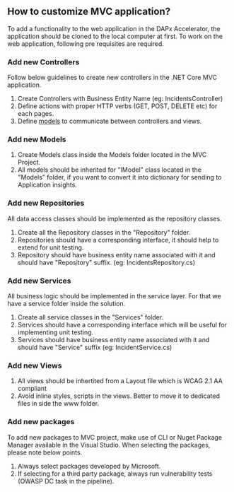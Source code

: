 ## How to customize MVC application?

To add a functionality to the web application in the DAPx Accelerator, the application should be cloned to the local computer at first. To work on the web application, following pre requisites are required.

### Add new Controllers

Follow below guidelines to create new controllers in the .NET Core MVC application.

1. Create Controllers with Business Entity Name (eg: IncidentsController)
2. Define actions with proper HTTP verbs (GET, POST, DELETE etc) for each pages. 
3. Define [models](#models) to communicate between controllers and views.

<a name="models"></a>
### Add new Models

1. Create Models class inside the Models folder located in the MVC Project.
2. All models should be inherited for "IModel" class located in the "Models" folder, if you want to convert it into dictionary for sending to Application insights.

### Add new Repositories

All data access classes should be implemented as the repository classes. 

1. Create all the Repository classes in the "Repository" folder.
2. Repositories should have a corresponding interface, it should help to extend for unit testing.
3. Repository should have business entity name associated with it and should have "Repository" suffix. (eg: IncidentsRepository.cs)

### Add new Services

All business logic should be implemented in the service layer. For that we have a service folder inside the solution.

1. Create all service classes in the "Services" folder.
2. Services should have a corresponding interface which will be useful for implementing unit testing.
3. Services should have business entity name associated with it and should have "Service" suffix (eg: IncidentService.cs)

### Add new Views

1. All views should be inhertited from a Layout file which is WCAG 2.1 AA compliant
2. Avoid inline styles, scripts in the views. Better to move it to dedicated files in side the www folder. 

### Add new packages

To add new packages to MVC project, make use of CLI or Nuget Package Manager available in the Visual Studio. When selecting the packages, please note below points.

1. Always select packages developed by Microsoft.
2. If selecting for a third party package, always run vulnerability tests (OWASP DC task in the pipeline).

